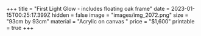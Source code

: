 +++
title = "First Light Glow - includes floating oak frame"
date = 2023-01-15T00:25:17.399Z
hidden = false
image = "images/img_2072.png"
size = "93cm by 93cm"
material = "Acrylic on canvas "
price = "$1,600"
printable = true
+++
